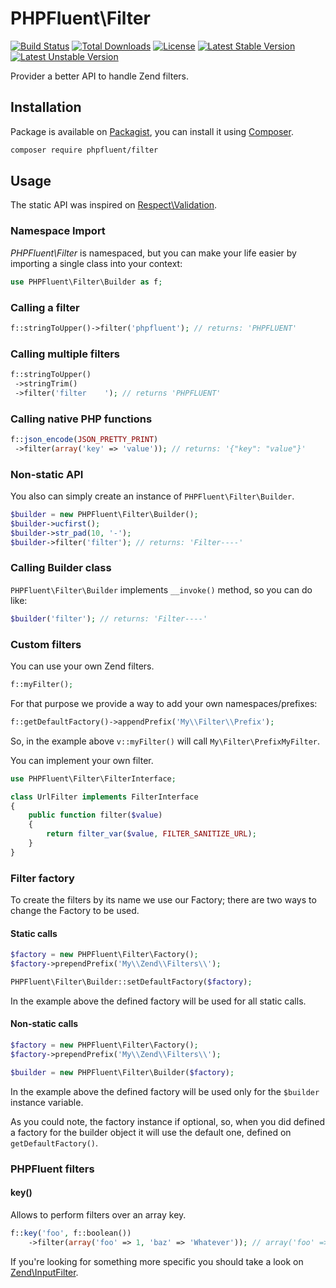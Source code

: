 # PHPFluent\Filter
[![Build Status](https://secure.travis-ci.org/PHPFluent/Filter.png)](http://travis-ci.org/PHPFluent/Filter)
[![Total Downloads](https://poser.pugx.org/phpfluent/filter/downloads.png)](https://packagist.org/packages/phpfluent/filter)
[![License](https://poser.pugx.org/phpfluent/filter/license.png)](https://packagist.org/packages/phpfluent/filter)
[![Latest Stable Version](https://poser.pugx.org/phpfluent/filter/v/stable.png)](https://packagist.org/packages/phpfluent/filter)
[![Latest Unstable Version](https://poser.pugx.org/phpfluent/filter/v/unstable.png)](https://packagist.org/packages/phpfluent/filter)

Provider a better API to handle Zend filters.

## Installation

Package is available on [Packagist](https://packagist.org/packages/phpfluent/filter), you can install it
using [Composer](http://getcomposer.org).

```bash
composer require phpfluent/filter
```

## Usage

The static API was inspired on [Respect\Validation](https://github.com/Respect/Validation).

### Namespace Import

_PHPFluent\Filter_ is namespaced, but you can make your life easier by importing a single class into your context:

```php
use PHPFluent\Filter\Builder as f;
```

### Calling a filter

```php
f::stringToUpper()->filter('phpfluent'); // returns: 'PHPFLUENT'
```

### Calling multiple filters

```php
f::stringToUpper()
 ->stringTrim()
 ->filter('filter    '); // returns 'PHPFLUENT'
```

### Calling native PHP functions

```php
f::json_encode(JSON_PRETTY_PRINT)
 ->filter(array('key' => 'value')); // returns: '{"key": "value"}'
```

### Non-static API

You also can simply create an instance of `PHPFluent\Filter\Builder`.

```php
$builder = new PHPFluent\Filter\Builder();
$builder->ucfirst();
$builder->str_pad(10, '-');
$builder->filter('filter'); // returns: 'Filter----'
```

### Calling Builder class

`PHPFluent\Filter\Builder` implements `__invoke()` method, so you can do like:

```php
$builder('filter'); // returns: 'Filter----'
```

### Custom filters

You can use your own Zend filters.

```php
f::myFilter();
```

For that purpose we provide a way to add your own namespaces/prefixes:

```php
f::getDefaultFactory()->appendPrefix('My\\Filter\\Prefix');
```

So, in the example above `v::myFilter()` will call `My\Filter\PrefixMyFilter`.

You can implement your own filter.

```php
use PHPFluent\Filter\FilterInterface;

class UrlFilter implements FilterInterface
{
    public function filter($value)
    {
        return filter_var($value, FILTER_SANITIZE_URL);
    }
}
```

### Filter factory

To create the filters by its name we use our Factory; there are two ways to change the Factory to be used.

#### Static calls

```php
$factory = new PHPFluent\Filter\Factory();
$factory->prependPrefix('My\\Zend\\Filters\\');

PHPFluent\Filter\Builder::setDefaultFactory($factory);
```

In the example above the defined factory will be used for all static calls.

#### Non-static calls

```php
$factory = new PHPFluent\Filter\Factory();
$factory->prependPrefix('My\\Zend\\Filters\\');

$builder = new PHPFluent\Filter\Builder($factory);
```

In the example above the defined factory will be used only for the `$builder` instance variable.

As you could note, the factory instance if optional, so, when you did defined a factory for the builder object it will
use the default one, defined on `getDefaultFactory()`.

### PHPFluent filters

#### key()

Allows to perform filters over an array key.


```php
f::key('foo', f::boolean())
    ->filter(array('foo' => 1, 'baz' => 'Whatever')); // array('foo' => true)
```

If you're looking for something more specific you should take a look on
[Zend\InputFilter](http://framework.zend.com/manual/current/en/modules/zend.input-filter.intro.html).
